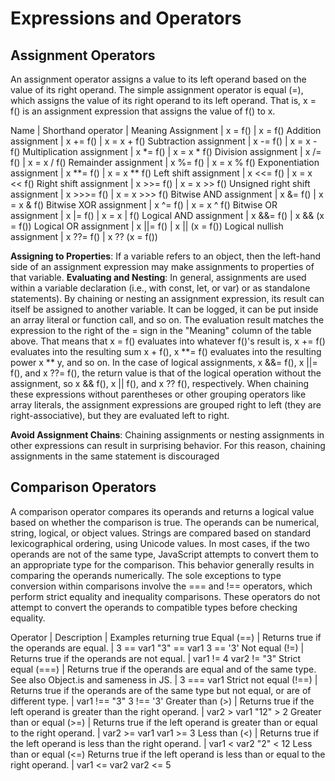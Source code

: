 # Expressions and Operators

## Assignment Operators

An assignment operator assigns a value to its left operand based on the value of its right operand. The simple assignment operator is equal (=), which assigns the value of its right operand to its left operand. That is, x = f() is an assignment expression that assigns the value of f() to x.

Name | Shorthand operator | Meaning
Assignment | x = f() | x = f()
Addition assignment | x += f() | x = x + f()
Subtraction assignment | x -= f() | x = x - f()
Multiplication assignment | x *= f() | x = x * f()
Division assignment | x /= f() | x = x / f()
Remainder assignment | x %= f() | x = x % f()
Exponentiation assignment | x **= f() | x = x ** f()
Left shift assignment | x <<= f() | x = x << f()
Right shift assignment | x >>= f() | x = x >> f()
Unsigned right shift assignment | x >>>= f() | x = x >>> f()
Bitwise AND assignment | x &= f() | x = x & f()
Bitwise XOR assignment | x ^= f() | x = x ^ f()
Bitwise OR assignment | x |= f() | x = x | f()
Logical AND assignment | x &&= f() | x && (x = f())
Logical OR assignment | x ||= f() | x || (x = f())
Logical nullish assignment | x ??= f() | x ?? (x = f())

**Assigning to Properties**: If a variable refers to an object, then the left-hand side of an assignment expression may make assignments to properties of that variable.
**Evaluating and Nesting**: In general, assignments are used within a variable declaration (i.e., with const, let, or var) or as standalone statements). By chaining or nesting an assignment expression, its result can itself be assigned to another variable. It can be logged, it can be put inside an array literal or function call, and so on. The evaluation result matches the expression to the right of the = sign in the "Meaning" column of the table above. That means that x = f() evaluates into whatever f()'s result is, x += f() evaluates into the resulting sum x + f(), x **= f() evaluates into the resulting power x ** y, and so on.
In the case of logical assignments, x &&= f(), x ||= f(), and x ??= f(), the return value is that of the logical operation without the assignment, so x && f(), x || f(), and x ?? f(), respectively.
When chaining these expressions without parentheses or other grouping operators like array literals, the assignment expressions are grouped right to left (they are right-associative), but they are evaluated left to right.

**Avoid Assignment Chains**: Chaining assignments or nesting assignments in other expressions can result in surprising behavior. For this reason, chaining assignments in the same statement is discouraged

## Comparison Operators

A comparison operator compares its operands and returns a logical value based on whether the comparison is true. The operands can be numerical, string, logical, or object values. Strings are compared based on standard lexicographical ordering, using Unicode values. In most cases, if the two operands are not of the same type, JavaScript attempts to convert them to an appropriate type for the comparison. This behavior generally results in comparing the operands numerically. The sole exceptions to type conversion within comparisons involve the === and !== operators, which perform strict equality and inequality comparisons. These operators do not attempt to convert the operands to compatible types before checking equality.

Operator | Description | Examples returning true
Equal (==) | Returns true if the operands are equal. | 3 == var1
"3" == var1
3 == '3'
Not equal (!=) | Returns true if the operands are not equal. | var1 != 4
var2 != "3"
Strict equal (===) | Returns true if the operands are equal and of the same type. See also Object.is and sameness in JS. | 3 === var1
Strict not equal (!==) | Returns true if the operands are of the same type but not equal, or are of different type. | var1 !== "3"
3 !== '3'
Greater than (>) | Returns true if the left operand is greater than the right operand. | var2 > var1
"12" > 2
Greater than or equal (>=) | Returns true if the left operand is greater than or equal to the right operand. | var2 >= var1
var1 >= 3
Less than (<) | Returns true if the left operand is less than the right operand. | var1 < var2
"2" < 12
Less than or equal (<=)	Returns true if the left operand is less than or equal to the right operand. | var1 <= var2
var2 <= 5
